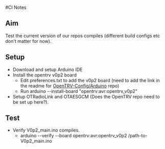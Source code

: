 #CI Notes

## Aim
Test the current version of our repos compiles (different build configs etc don't matter for now).

## Setup
- Download and setup Arduino IDE
- Install the opentrv v0p2 board
    - Edit preferences.txt to add the v0p2 board (need to add the link in the readme for  [OpenTRV-Config/Arduino](https://github.com/opentrv/OpenTRV-Config/tree/master/Arduino) repo)
    - Run arduino --install-board "opentrv:avr:opentrv_v0p2"
- Setup OTRadioLink and OTAESGCM (Does the OpenTRV repo need to be set up here?).

## Test
- Verify V0p2_main.ino compiles.
    - arduino --verify --board opentrv:avr:opentrv_v0p2 /path-to-V0p2_main.ino
